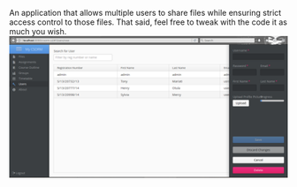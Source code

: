 An application that allows multiple users to share files while ensuring strict access control to those files. 
That said, feel free to tweak with the code it as much you wish.
![alt text](/csorm-ui/src/main/webapp/VAADIN/themes/mytheme/img/cropp.png "Adding new user")
